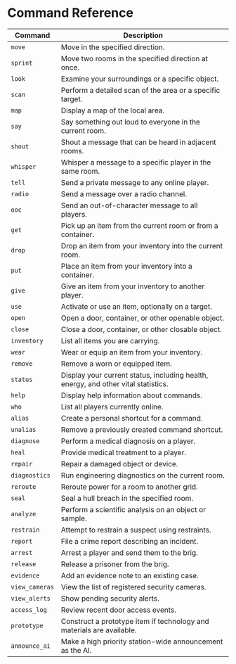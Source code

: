 # Command Reference

| Command | Description |
|---------|-------------|
| `move` | Move in the specified direction. |
| `sprint` | Move two rooms in the specified direction at once. |
| `look` | Examine your surroundings or a specific object. |
| `scan` | Perform a detailed scan of the area or a specific target. |
| `map` | Display a map of the local area. |
| `say` | Say something out loud to everyone in the current room. |
| `shout` | Shout a message that can be heard in adjacent rooms. |
| `whisper` | Whisper a message to a specific player in the same room. |
| `tell` | Send a private message to any online player. |
| `radio` | Send a message over a radio channel. |
| `ooc` | Send an out-of-character message to all players. |
| `get` | Pick up an item from the current room or from a container. |
| `drop` | Drop an item from your inventory into the current room. |
| `put` | Place an item from your inventory into a container. |
| `give` | Give an item from your inventory to another player. |
| `use` | Activate or use an item, optionally on a target. |
| `open` | Open a door, container, or other openable object. |
| `close` | Close a door, container, or other closable object. |
| `inventory` | List all items you are carrying. |
| `wear` | Wear or equip an item from your inventory. |
| `remove` | Remove a worn or equipped item. |
| `status` | Display your current status, including health, energy, and other vital statistics. |
| `help` | Display help information about commands. |
| `who` | List all players currently online. |
| `alias` | Create a personal shortcut for a command. |
| `unalias` | Remove a previously created command shortcut. |
| `diagnose` | Perform a medical diagnosis on a player. |
| `heal` | Provide medical treatment to a player. |
| `repair` | Repair a damaged object or device. |
| `diagnostics` | Run engineering diagnostics on the current room. |
| `reroute` | Reroute power for a room to another grid. |
| `seal` | Seal a hull breach in the specified room. |
| `analyze` | Perform a scientific analysis on an object or sample. |
| `restrain` | Attempt to restrain a suspect using restraints. |
| `report` | File a crime report describing an incident. |
| `arrest` | Arrest a player and send them to the brig. |
| `release` | Release a prisoner from the brig. |
| `evidence` | Add an evidence note to an existing case. |
| `view_cameras` | View the list of registered security cameras. |
| `view_alerts` | Show pending security alerts. |
| `access_log` | Review recent door access events. |
| `prototype` | Construct a prototype item if technology and materials are available. |
| `announce_ai` | Make a high priority station-wide announcement as the AI. |
